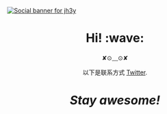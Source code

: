 [![Social banner for jh3y](https://github.com/jh3y/jh3y/raw/master/assets/header-banner--optimized.svg)](https://jhey.dev)
<h1 align='center'> Hi! :wave:</h1>
<p align='center'>
✘⊙﹏⊙✘
</p>
<p align='center'>以下是联系方式 <a href="https://twitter.com/jh3yy">Twitter</a>.</p>

<h1 align='center'><i>Stay awesome!</i></h1>

